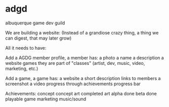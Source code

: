 adgd
====

albuquerque game dev guild


We are building a website:
(Instead of a grandiose crazy thing, a thing we can digest, that may later grow)

All it needs to have:

Add a AGDG member profile, a member has:
  a photo
  a name
  a description
  a website
  games they are part of
  "classes" (artist, dev, music, video, marketing, etc.)  

Add a game, a game has:
  a website
  a short description
  links to members
  a screenshot
  a video
  progress through achievements
  progress bar
  
Achievements:
  concept
  concept art
  completed art
  alpha done
  beta done
  playable game
  marketing
  music/sound
